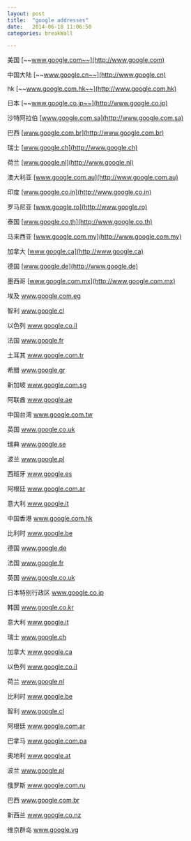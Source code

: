 ```yaml
---
layout: post
title:  "google addresses"
date:   2014-06-18 11:06:50
categories: breakWall

---
```


美国 [~~www.google.com~~](http://www.google.com) 

中国大陆 [~~www.google.cn~~](http://www.google.cn) 


hk [~~www.google.com.hk~~](http://www.google.com.hk)

日本 [~~www.google.co.jp~~](http://www.google.co.jp) 

沙特阿拉伯 [www.google.com.sa](http://www.google.com.sa) 

巴西 [www.google.com.br](http://www.google.com.br)

瑞士 [www.google.ch](http://www.google.ch) 

荷兰 [www.google.nl](http://www.google.nl) 

澳大利亚 [www.google.com.au](http://www.google.com.au) 

印度 [www.google.co.in](http://www.google.co.in) 

罗马尼亚 [www.google.ro](http://www.google.ro) 

泰国 [www.google.co.th](http://www.google.co.th) 


马来西亚 [www.google.com.my](http://www.google.com.my) 

加拿大 [www.google.ca](http://www.google.ca) 

德国 [www.google.de](http://www.google.de) 

墨西哥 [www.google.com.mx](http://www.google.com.mx)

埃及 www.google.com.eg 


智利 www.google.cl 

以色列 www.google.co.il 

法国 www.google.fr 

土耳其 www.google.com.tr 

希腊 www.google.gr

新加坡 www.google.com.sg 

阿联酋 www.google.ae 

中国台湾 www.google.com.tw 

英国 www.google.co.uk 

瑞典 www.google.se 

波兰 www.google.pl

西班牙 www.google.es 

阿根廷 www.google.com.ar 

意大利 www.google.it 

中国香港 www.google.com.hk 

比利时 www.google.be 

德国 www.google.de

法国 www.google.fr
 
英国 www.google.co.uk
 
日本特别行政区 www.google.co.jp

韩国 www.google.co.kr

意大利 www.google.it

瑞士 www.google.ch

加拿大 www.google.ca

以色列 www.google.co.il

荷兰 www.google.nl

比利时 www.google.be

智利 www.google.cl

阿根廷 www.google.com.ar

巴拿马 www.google.com.pa

奥地利 www.google.at

波兰 www.google.pl

俄罗斯 www.google.com.ru
 
巴西 www.google.com.br

新西兰 www.google.co.nz

维京群岛 www.google.vg
